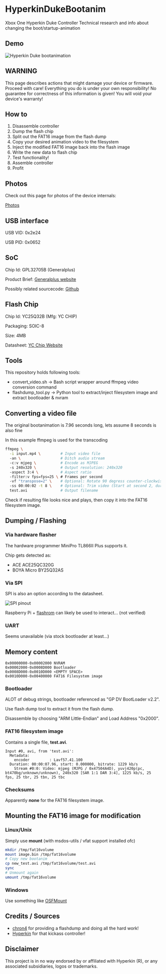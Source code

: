 # HyperkinDukeBootanim

Xbox One Hyperkin Duke Controller
Technical research and info about changing the boot/startup-animation

## Demo

![Hyperkin Duke bootanimation](https://raw.githubusercontent.com/tuxuser/HyperkinDukeBootanim/master/demo_gc.gif)

## WARNING

This page describes actions that might damage your device or firmware. Proceed with care!
Everything you do is under your own responsibility!
No guarantee for correctness of this information is given!
You will void your device's warranty!

## How to

1. Disassemble controller
2. Dump the flash chip
3. Split out the FAT16 image from the flash dump
4. Copy your desired animation video to the filesystem
5. Inject the modified FAT16 image back into the flash image
6. Write the new data to flash chip
7. Test functionality!
8. Assemble controller
9. Profit

## Photos
Check out this page for photos of the device internals:

[Photos](photos.md)

## USB interface

USB VID: 0x2e24

USB PID: 0x0652

## SoC

Chip Id: GPL32705B (Generalplus)

Product Brief: [Generalplus website](http://www.generalplus.com/pLVfLN1229SVpfSNnormal_download)

Possibly related sourcecode: [Github](https://github.com/ablueway/fullmac/tree/master/os/MicroC)

## Flash Chip

Chip Id: YC25Q32B (Mfg: YC CHIP)

Packaging: SOIC-8

Size: 4MB

Datasheet: [YC Chip Website](http://www.ycchip.cn/att/YC25Q32B.pdf)

## Tools

This repository holds following tools:

* convert_video.sh -> Bash script wrapper around ffmpeg video conversion command
* flashdump_tool.py -> Python tool to extract/inject filesystem image and extract bootloader & nvram

## Converting a video file

The original bootanimation is 7.96 seconds long, lets assume 8 seconds is also fine

In this example ffmpeg is used for the transcoding

```sh
ffmpeg \
  -i input.mp4 \         # Input video file
  -an \                  # Ditch audio stream
  -c:v mjpeg \           # Encode as MJPEG
  -s 240x320 \           # Output resolution: 240x320
  -aspect 3:4 \          # Aspect ratio
  -filter:v fps=fps=25 \ # Frames per second
  -vf "transpose=2" \    # Optional: Rotate 90 degress counter-clockwise
  -ss 00:00:02 -t 8 \    # Optional: Trim video (Start at second 2, duration of 8 seconds)
  test.avi               # Output filename
```

Check if resulting file looks nice and plays, then copy it into the FAT16 filesystem image.

## Dumping / Flashing

### Via hardware flasher

The hardware programmer MiniPro TL866II Plus supports it.

Chip gets detected as:

* ACE ACE25QC320G
* BOYA Micro BY25Q32AS

### Via SPI

SPI is also an option according to the datasheet.

![SPI pinout](https://raw.githubusercontent.com/tuxuser/HyperkinDukeBootanim/master/spi_flash_pinout.png)

Raspberry Pi + [flashrom](https://www.flashrom.org/RaspberryPi) can likely be used to interact... (not verified)

### UART

Seems unavailable (via stock bootloader at least...)

## Memory content

```
0x00000000-0x00002000 NVRAM
0x00002000-0x0008D000 Bootloader
0x0008D000-0x0010D000 <EMPTY SPACE>
0x0010D000-0x00400000 FAT16 Filesystem image
```

### Bootloader

ALOT of debug strings, bootloader referenced as "GP DV BootLoader v2.2".

Use flash dump tool to extract it from the flash dump.

Disassemble by choosing "ARM Little-Endian" and Load Address "0x2000".

### FAT16 filesystem image

Contains a single file, **test.avi**.

```
Input #0, avi, from 'test.avi':
  Metadata:
    encoder         : Lavf57.41.100
  Duration: 00:00:07.96, start: 0.000000, bitrate: 1229 kb/s
    Stream #0:0: Video: mjpeg (MJPG / 0x47504A4D), yuvj420p(pc, bt470bg/unknown/unknown), 240x320 [SAR 1:1 DAR 3:4], 1225 kb/s, 25 fps, 25 tbr, 25 tbn, 25 tbc
```

### Checksums

Apparently **none** for the FAT16 filesystem image.

## Mounting the FAT16 image for modification

### Linux/Unix

Simply use **mount** (with msdos-utils / vfat support installed ofc)

```sh
mkdir /tmp/fat16volume
mount image.bin /tmp/fat16volume
# Copy new bootanim
cp new_test.avi /tmp/fat16volume/test.avi
sync
# Unmount again
umount /tmp/fat16volume
```

### Windows

Use something like [OSFMount](https://www.osforensics.com/tools/mount-disk-images.html)

## Credits / Sources

- [chron4](https://twitter.com/Chron93540914) for providing a flashdump and doing all the hard work!
- [Hyperkin](https://www.hyperkin.com/hyperkin-duke-wired-controller-for-xbox-one-windows-10-pc-green-limited-edition-hyperkin-officially-licensed-by-xbox.html) for that kickass controller!

## Disclaimer

This project is in no way endorsed by or affiliated with Hyperkin (R), or any associated subsidiaries, logos or trademarks.
